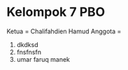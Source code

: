 # Kelompok 7 PBO

Ketua = Chalifahdien Hamud
Anggota = 
1.  dkdksd
2.  fnsfnsfn
3. umar faruq manek 
